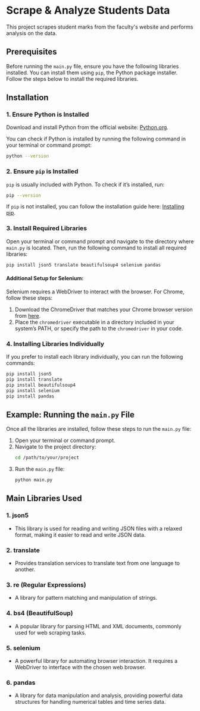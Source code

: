 # Scrape & Analyze Students Data

This project scrapes student marks from the faculty's website and performs analysis on the data.

## Prerequisites

Before running the `main.py` file, ensure you have the following libraries installed. You can install them using `pip`, the Python package installer. Follow the steps below to install the required libraries.

## Installation

### 1. Ensure Python is Installed
Download and install Python from the official website: [Python.org](https://www.python.org/downloads/).

You can check if Python is installed by running the following command in your terminal or command prompt:
```bash
python --version
```

### 2. Ensure `pip` is Installed
`pip` is usually included with Python. To check if it’s installed, run:
```bash
pip --version
```

If `pip` is not installed, you can follow the installation guide here: [Installing pip](https://pip.pypa.io/en/stable/installation/).

### 3. Install Required Libraries
Open your terminal or command prompt and navigate to the directory where `main.py` is located. Then, run the following command to install all required libraries:
```bash
pip install json5 translate beautifulsoup4 selenium pandas
```

#### Additional Setup for Selenium:
Selenium requires a WebDriver to interact with the browser. For Chrome, follow these steps:
1. Download the ChromeDriver that matches your Chrome browser version from [here](https://sites.google.com/chromium.org/driver/).
2. Place the `chromedriver` executable in a directory included in your system’s PATH, or specify the path to the `chromedriver` in your code.

### 4. Installing Libraries Individually

If you prefer to install each library individually, you can run the following commands:
```bash
pip install json5
pip install translate
pip install beautifulsoup4
pip install selenium
pip install pandas
```

## Example: Running the `main.py` File

Once all the libraries are installed, follow these steps to run the `main.py` file:

1. Open your terminal or command prompt.
2. Navigate to the project directory:
    ```bash
    cd /path/to/your/project
    ```
3. Run the `main.py` file:
    ```bash
    python main.py
    ```

## Main Libraries Used

### 1. **json5**
- This library is used for reading and writing JSON files with a relaxed format, making it easier to read and write JSON data.

### 2. **translate**
- Provides translation services to translate text from one language to another.

### 3. **re (Regular Expressions)**
- A library for pattern matching and manipulation of strings.

### 4. **bs4 (BeautifulSoup)**
- A popular library for parsing HTML and XML documents, commonly used for web scraping tasks.

### 5. **selenium**
- A powerful library for automating browser interaction. It requires a WebDriver to interface with the chosen web browser.

### 6. **pandas**
- A library for data manipulation and analysis, providing powerful data structures for handling numerical tables and time series data.
